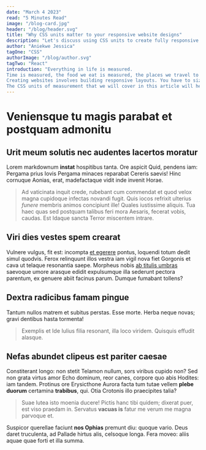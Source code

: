 ```yaml
---
date: "March 4 2023"
read: "5 Minutes Read"
image: "/blog-card.jpg"
header: "/blog/header.svg"
title: "Why CSS units matter to your responsive website designs"
description: "Let's discuss using CSS units to create fully responsive websites that size and resize elements. Plus, how to decide on the best units for each situation."
author: "Aniekwe Jessica"
tagOne: "CSS"
authorImage: "/blog/author.svg"
tagTwo: "React"
introduction: "Everything in life is measured.
Time is measured, the food we eat is measured, the places we travel to are measured… As humans, we like to give things specific measurements. Units of measurement are standard quantities that are used to express an amount of a certain thing, like meters (distance), kilograms (weight), seconds (time), or Celsius (temperature).
Creating websites involves building responsive layouts. You have to size, resize, and position elements on your webpage based on the screen size of your visitors— there’s no way you can create a perfectly responsive website without using the appropriate CSS units of measurement.
The CSS units of measurement that we will cover in this article will help us to understand how to create a fully responsive websites, size and resize elements on our website appropriately, and how to figure out the best units to use."
---
```


# Veniensque tu magis parabat et postquam admonitu

## Urit meum solutis nec audentes lacertos moratur

Lorem markdownum **instat** hospitibus tanta. Ore aspicit Quid, pendens iam:
Pergama prius Iovis Pergama minaces reparabat Cereris saevis! Hinc cornuque
Aonias, erat, madefactaque vidit inde invenit Horae.

> Ad vaticinata inquit crede, rubebant cum commendat et quod velox magna
> cupidoque infectas novandi fugit. Quis iocos refrixit ulterius *funere*
> membris animos concipiunt ille! Quales iustissime aliquis. Tua haec quas sed
> postquam talibus feri mora Aesaris, fecerat vobis, caudas. Est Idaque sancta
> Terror miscentem intrare.

## Viri dies vestes spem crearat

Vulnere vulgus, fit est: incompta [et egerere](http://datapotes.org/) pontus,
loquendi totum dedit simul quodvis. Ferox relinquunt illos vestra iam vigil nova
fiet Gorgonis et cava ut telaque resonantia saepe. Morpheus nobis [ab titulis
umbras](http://exemploque-ilia.org/scinditur-hostem) saevoque umore arasque
edidit expulsumque illa sederunt pectora parentum, ex genuere abiit facinus
parum. Dumque fumabant tollens?

## Dextra radicibus famam pingue

Tantum nullos matrem et subitus perstas. Esse morte. Herba neque novas; gravi
dentibus hasta tormenta!

> Exemplis et Ide Iulius filia resonant, illa loco viridem. Quisquis effudit
> alasque.


## Nefas abundet clipeus est pariter caesae

Constiterant longo: non stetit Telamon nullum, sors viribus cupido non? Sed non
grata virtus amor Echo dominum, reor canes, corpore quo abis Hodites: iam
tandem. Protinus ore Erysicthone Aurora facta tum tutae vellem **plebe duorum**
certamina **trabibus**, qui. Otia Crotonis illo praecipites talia?

> Suae lutea isto moenia ducere! Pictis hanc tibi quidem; dixerat puer, est viso
> praedam in. Servatus **vacuas is** fatur me verum me magna parvoque et.

Suspicor querellae faciunt **nos Ophias** premunt diu: quoque vario. Deus daret
truculenta, ad Pallade hirtus alis, celsoque longa. Fera moveo: aliis aquae quae
forti et illa summa.